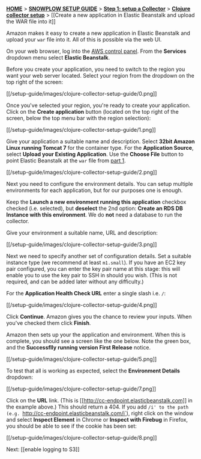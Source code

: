 [**HOME**](Home) > [**SNOWPLOW SETUP GUIDE**](Setting-up-SnowPlow) > [**Step 1: setup a Collector**](Setting-up-a-Collector) > [**Clojure collector setup**](setting-up-the-clojure-collector) > [[Create a new application in Elastic Beanstalk and upload the WAR file into it]]

Amazon makes it easy to create a new application in Elastic Beanstalk and upload your `war` file into it. All of this is possible via the web UI.

On your web browser, log into the [AWS control panel][aws]. From the **Services** dropdown menu select **Elastic Beanstalk**. 

Before you create your application, you need to switch to the region you want your web server located. Select your region from the dropdown on the top right of the screen:

[[/setup-guide/images/clojure-collector-setup-guide/0.png]]

Once you've selected your region, you're ready to create your application. Click on the **Create application** button (located on the top right of the screen, below the top menu bar with the region selection):

[[/setup-guide/images/clojure-collector-setup-guide/1.png]]

Give your application a suitable name and description. Select **32bit Amazon Linux running Tomcat 7** for the container type. For the **Application Source**, select **Upload your Existing Application**. Use the **Choose File** button to point Elastic Beanstalk at the `war` file from [part 1](#war-file).

[[/setup-guide/images/clojure-collector-setup-guide/2.png]]

Next you need to configure the environment details. You can setup multiple environments for each application, but for our purposes one is enough.

Keep the **Launch a new environment running this application** checkbox checked (i.e. selected), but **deselect** the 2nd option: **Create an RDS DB Instance with this environment**. We do **not** need a database to run the collector.

Give your environment a suitable name, URL and description:

[[/setup-guide/images/clojure-collector-setup-guide/3.png]]

Next we need to specify another set of configuration details. Set a suitable instance type (we recommend at least `m1.small`). If you have an EC2 key pair configured, you can enter the key pair name at this stage: this will enable you to use the key pair to SSH in should you wish. (This is not required, and can be added later without any difficulty.)

For the **Application Health Check URL** enter a single slash i.e. `/`:

[[/setup-guide/images/clojure-collector-setup-guide/4.png]]

Click **Continue**. Amazon gives you the chance to review your inputs. When you've checked them click **Finish**. 

Amazon then sets up your the application and environment. When this is complete, you should see a screen like the one below. Note the green box, and the **Successflly running version First Release** notice.

[[/setup-guide/images/clojure-collector-setup-guide/5.png]]

To test that all is working as expected, select the **Environment Details** dropdown:

[[/setup-guide/images/clojure-collector-setup-guide/7.png]]

Click on the **URL** link. (This is [[http://cc-endpoint.elasticbeanstalk.com]] in the example above.) This should return a 404. If you add `/i' to the path (e.g. `http://cc-endpoint.elasticbeanstalk.com/i`), right click on the window and select **Inspect Element** in Chrome or **Inspect with Firebug** in Firefox, you should be able to see if the cookie has been set:

[[/setup-guide/images/clojure-collector-setup-guide/8.png]]

Next: [[enable logging to S3]]

[aws]: https://console.aws.amazon.com/
